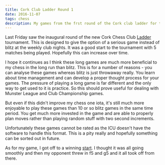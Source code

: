 ```yaml
---
title: Cork Club Ladder Round 1
date: 2016-11-07
tags: chess
description: My games from the frst round of the Cork club ladder for the 2016-2017 season
---
```


Last Friday saw the inaugural round of the new Cork Chess Club [Ladder](http://corkchess.com/wp/wp-content/uploads/Cork-Chess-Club-Ladder-System-Oct2016.pdf) tournament. 
This is designed to give the option of a serious game instead of blitz at the weekly club nights.
It was a good start to the tournament with 5 matches being played. 
Hopefully this can increase over time.

I hope it continues as I think these long games are much more beneficial to my chess in the long run than blitz. 
This is for a number of reasons - you can analyse these games whereas blitz is just throwaway really.
You learn about time management and can develop a proper thought process for your games.
The pressure of playing a long game is far different and the only way to get used to it is practice. 
So this should prove useful for dealing with Munster League and Club Championship games.

But even if this didn't improve my chess one iota, it's still much more enjoyable to play these games than 10 or so blitz games in the same time period. 
You get much more invested in the game and are able to properly plan moves rather than playing random stuff with two second increments.

Unfortunately these games cannot be rated as the ICU doesn't have the software to handle this format. 
This is a pity really and hopefully something can be sorted out in future.

As for my game, I got off to a winning [start](http://www.gerardcondon.com/chess/cork-club-ladder-2016-2017/condon-gerard-134-1.html). 
I thought it was all going smoothly and then my opponent threw in f5 and g5 and it all took off from there.
